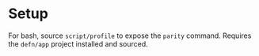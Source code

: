 Setup
=====

For bash, source `script/profile` to expose the `parity` command.  Requires the
`defn/app` project installed and sourced.
